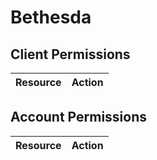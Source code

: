 # Bethesda


## Client Permissions
| Resource | Action |
| - | - |

## Account Permissions
| Resource | Action |
| - | - |

